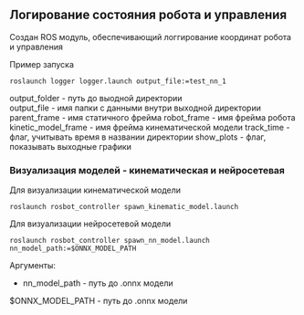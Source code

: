 ## Логирование состояния робота и управления

Создан ROS модуль, обеспечивающий логгирование координат робота и управления

Пример запуска
```
roslaunch logger logger.launch output_file:=test_nn_1
```
  
output_folder - путь до выодной директории   
output_file - имя папки с данными внутри выходной директории
parent_frame - имя статичного фрейма
robot_frame - имя фрейма робота
kinetic_model_frame - имя фрейма  кинематической модели
track_time - флаг, учитывать время в названии директории
show_plots - флаг, показывать выходные графики

### Визуализация моделей - кинематическая и нейросетевая

Для визуализации кинематической модели

```
roslaunch rosbot_controller spawn_kinematic_model.launch
```

Для визуализации нейросетевой модели

```
roslaunch rosbot_controller spawn_nn_model.launch nn_model_path:=$ONNX_MODEL_PATH
```
Аргументы:
* nn_model_path - путь до .onnx модели 

$ONNX_MODEL_PATH - путь до .onnx модели 